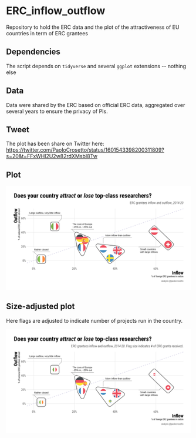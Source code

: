 # ERC_inflow_outflow

Repository to hold the ERC data and the plot of the attractiveness of EU countries in term of ERC grantees

## Dependencies

The script depends on `tidyverse` and several `ggplot` extensions -- nothing else

## Data

Data were shared by the ERC based on official ERC data, aggregated over several years to ensure the privacy of PIs.

## Tweet

The plot has been share on Twitter here: <https://twitter.com/PaoloCrosetto/status/1601543398200311809?s=20&t=FFxWHl2U2w82rdXMsbI8Tw>

## Plot

![](ERC.png)

## Size-adjusted plot

Here flags are adjusted to indicate number of projects run in the country.

![](ERC_size.png)
